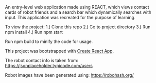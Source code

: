 An entry-level web application made using REACT, which views contact cards of robot friends and a search bar which dynamically searches with input. 
This application was recreated for the purpose of learning.


To view the project:
   1.) Clone this repo
   2.) Go to project directory
   3.) Run npm install 
   4.) Run npm start

Run npm build to minify the code for usage.
   
This project was bootstrapped with [Create React App](https://github.com/facebookincubator/create-react-app).

The robot contact info is taken from:
https://jsonplaceholder.typicode.com/users

Robot images have been generated using:
https://robohash.org/